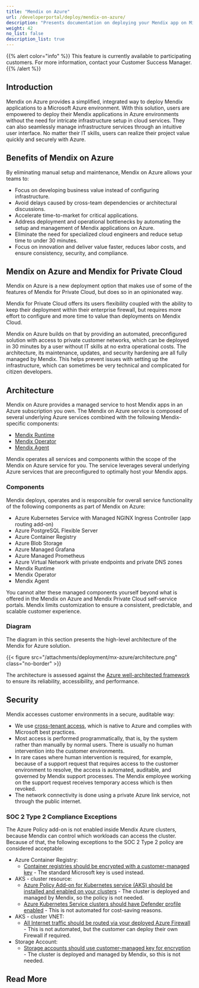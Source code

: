 ```yaml
---
title: "Mendix on Azure"
url: /developerportal/deploy/mendix-on-azure/
description: "Presents documentation on deploying your Mendix app on Microsoft Azure."
weight: 42
no_list: false 
description_list: true
---
```


{{% alert color="info" %}} This feature is currently available to participating customers. For more information, contact your Customer Success Manager. {{% /alert %}}

## Introduction

Mendix on Azure provides a simplified, integrated way to deploy Mendix applications to a Microsoft Azure environment. With this solution, users are empowered to deploy their Mendix applications in Azure environments without the need for intricate infrastructure setup in cloud services. They can also seamlessly manage infrastructure services through an intuitive user interface. No matter their IT skills, users can realize their project value quickly and securely with Azure.

## Benefits of Mendix on Azure

By eliminating manual setup and maintenance, Mendix on Azure allows your teams to:

* Focus on developing business value instead of configuring infrastructure.
* Avoid delays caused by cross-team dependencies or architectural discussions.
* Accelerate time-to-market for critical applications.
* Address deployment and operational bottlenecks by automating the setup and management of Mendix applications on Azure. 
* Eliminate the need for specialized cloud engineers and reduce setup time to under 30 minutes. 
* Focus on innovation and deliver value faster, reduces labor costs, and ensure consistency, security, and compliance.

## Mendix on Azure and Mendix for Private Cloud

Mendix on Azure is a new deployment option that makes use of some of the features of Mendix for Private Cloud, but does so in an opinionated way. 

Mendix for Private Cloud offers its users flexibility coupled with the ability to keep their deployment within their enterprise firewall, but requires more effort to configure and more time to value than deployments on Mendix Cloud. 

Mendix on Azure builds on that by providing an automated, preconfigured solution with access to private customer networks, which can be deployed in 30 minutes by a user without IT skills at no extra operational costs. The architecture, its maintenance, updates, and security hardening are all fully managed by Mendix. This helps prevent issues with setting up the infrastructure, which can sometimes be very technical and complicated for citizen developers.

## Architecture

Mendix on Azure provides a managed service to host Mendix apps in an Azure subscription you own. The Mendix on Azure service is composed of several underlying Azure services combined with the following Mendix-specific components:

* [Mendix Runtime](/refguide/runtime/)
* [Mendix Operator](/developerportal/deploy/private-cloud-cluster/)
* [Mendix Agent](/developerportal/deploy/private-cloud-cluster/)

Mendix operates all services and components within the scope of the Mendix on Azure service for you. The service leverages several underlying Azure services that are preconfigured to optimally host your Mendix apps.

### Components

Mendix deploys, operates and is responsible for overall service functionality of the following components as part of Mendix on Azure:

* Azure Kubernetes Service with Managed NGINX Ingress Controller (app routing add-on)
* Azure PostgreSQL Flexible Server
* Azure Container Registry
* Azure Blob Storage
* Azure Managed Grafana
* Azure Managed Prometheus
* Azure Virtual Network with private endpoints and private DNS zones
* Mendix Runtime
* Mendix Operator
* Mendix Agent

You cannot alter these managed components yourself beyond what is offered in the Mendix on Azure and Mendix Private Cloud self-service portals. Mendix limits customization to ensure a consistent, predictable, and scalable customer experience.

### Diagram

The diagram in this section presents the high-level architecture of the Mendix for Azure solution.

{{< figure src="/attachments/deployment/mx-azure/architecture.png" class="no-border" >}}

The architecture is assessed against the [Azure well-architected framework](https://learn.microsoft.com/en-us/azure/well-architected/) to ensure its reliability, accessibility, and performance.

## Security

Mendix accesses customer environments in a secure, auditable way:

* We use [cross-tenant access](https://learn.microsoft.com/en-us/entra/external-id/cross-tenant-access-overview), which is native to Azure and complies with Microsoft best practices.
* Most access is performed programmatically, that is, by the system rather than manually by normal users. There is usually no human intervention into the customer environments.
* In rare cases where human intervention is required, for example, because of a support request that requires access to the customer environment to resolve, the access is automated, auditable, and governed by Mendix support processes. The Mendix employee working on the support request receives temporary access which is then revoked.
* The network connectivity is done using a private Azure link service, not through the public internet.

### SOC 2 Type 2 Compliance Exceptions

The Azure Policy add-on is not enabled inside Mendix Azure clusters, because Mendix can control which workloads can access the cluster. Because of that, the following exceptions to the SOC 2 Type 2 policy are considered acceptable:

* Azure Container Registry:
    * [Container registries should be encrypted with a customer-managed key](https://www.azadvertizer.net/azpolicyadvertizer/5b9159ae-1701-4a6f-9a7a-aa9c8ddd0580.html) - The standard Microsoft key is used instead.
* AKS - cluster resource:
    * [Azure Policy Add-on for Kubernetes service (AKS) should be installed and enabled on your clusters](https://www.azadvertizer.net/azpolicyadvertizer/0a15ec92-a229-4763-bb14-0ea34a568f8d.html) - The cluster is deployed and managed by Mendix, so the policy is not needed.
    * [Azure Kubernetes Service clusters should have Defender profile enabled](https://www.azadvertizer.net/azpolicyadvertizer/a1840de2-8088-4ea8-b153-b4c723e9cb01.html) - This is not automated for cost-saving reasons.
* AKS - cluster VNET:
    * [All Internet traffic should be routed via your deployed Azure Firewall](https://www.azadvertizer.net/azpolicyadvertizer/fc5e4038-4584-4632-8c85-c0448d374b2c.html) - This is not automated, but the customer can deploy their own Firewall if required.
* Storage Account:
    * [Storage accounts should use customer-managed key for encryption](https://www.azadvertizer.net/azpolicyadvertizer/6fac406b-40ca-413b-bf8e-0bf964659c25.html) - The cluster is deployed and managed by Mendix, so this is not needed.

## Read More
